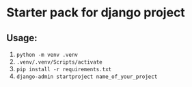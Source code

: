 # Starter pack for django project

## Usage:
1. `python -m venv .venv`
2. `.venv/.venv/Scripts/activate`
3. `pip install -r requirements.txt`
4. `django-admin startproject name_of_your_project`
